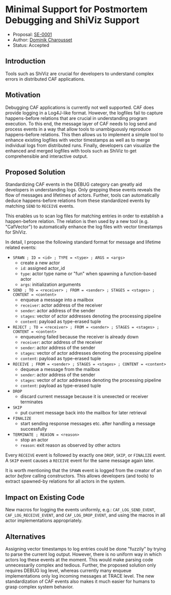 # Minimal Support for Postmortem Debugging and ShiViz Support

* Proposal: [SE-0001](0001-minimal-debugging-and-shiviz-support.md)
* Author: [Dominik Charousset](https://github.com/neverlord)
* Status: Accepted

## Introduction

Tools such as ShiViz are crucial for developers to understand complex errors in
distributed CAF applications.

## Motivation

Debugging CAF applications is currently not well supported. CAF does provide
logging in a Log4J-like format. However, the logfiles fail to capture
happens-before relations that are crucial in understanding program execution.
To this end, the message layer of CAF needs to log send and process events in a
way that allow tools to unambiguously reproduce happens-before relations. This
then allows us to implement a simple tool to enhance existing logfiles with
vector timestamps as well as to merge individual logs from distributed runs.
Finally, developers can visualize the enhanced and merged logfiles with tools
such as ShiViz to get comprehensible and interactive output.

## Proposed Solution

Standardizing CAF events in the DEBUG category can greatly aid developers in
understanding logs. Only grepping these events reveals the flow of messages and
lifetimes of actors. Further, tools can automatically deduce happens-before
relations from these standardized events by matching `SEND` to `RECEIVE`
events.

This enables us to scan log files for matching entries in order to establish a
happen-before relation. The relation is then used by a new tool (e.g.
"CafVector") to automatically enhance the log files with vector timestamps for
ShiViz.

In detail, I propose the following standard format for message and lifetime
related events:

- `SPAWN ; ID = <id> ; TYPE = <type> ; ARGS = <args>`
  + create a new actor
  + `id`: assigned actor_id
  + `type`: actor type name or "fun" when spawning a function-based actor
  + `args`: initialization arguments
- `SEND ; TO = <receiver> ; FROM = <sender> ; STAGES = <stages> ; CONTENT = <content>`
  + enqueue a message into a mailbox
  + `receiver`: actor address of the receiver
  + `sender`: actor address of the sender
  + `stages`: vector of actor addresses denoting the processing pipeline
  + `content`: payload as type-erased tuple
- `REJECT ; TO = <receiver> ; FROM = <sender> ; STAGES = <stages> ; CONTENT = <content>`
  + enqueueing failed because the receiver is already down
  + `receiver`: actor address of the receiver
  + `sender`: actor address of the sender
  + `stages`: vector of actor addresses denoting the processing pipeline
  + `content`: payload as type-erased tuple
- `RECEIVE ; FROM = <sender> ; STAGES = <stages> ; CONTENT = <content>`
  + dequeue a message from the mailbox
  + `sender`: actor address of the sender
  + `stages`: vector of actor addresses denoting the processing pipeline
  + `content`: payload as type-erased tuple
- `DROP`
  + discard current message because it is unexected or receiver terminates
- `SKIP`
  + put current message back into the mailbox for later retrieval
- `FINALIZE`
  + start sending response messages etc. after handling a message successfully
- `TERMINATE ; REASON = <reason>`
  + stop an actor
  + `reason`: exit reason as observed by other actors

Every `RECEIVE` event is followed by exactly one `DROP`, `SKIP`, or `FINALIZE`
event. A `SKIP` event causes a `RECEIVE` event for the same message again
later.

It is worth mentioning that the `SPAWN` event is logged from the creator of an
actor *before* calling constructors. This allows developers (and tools) to
extract spawned-by relations for all actors in the system.

## Impact on Existing Code

New macros for logging the events uniformly, e.g.: `CAF_LOG_SEND_EVENT`,
`CAF_LOG_RECEIVE_EVENT`, and `CAF_LOG_DROP_EVENT`, and using the macros in all
actor implementations appropriately.

## Alternatives

Assigning vector timestamps to log entries could be done "fuzzily" by trying to
parse the current log output. However, there is no uniform way in which actors
log these events at the moment. This would make parsing code unnecessarily
complex and tedious. Further, the proposed solution only requires DEBUG log
level, whereas currently many enqueue implementations only log incoming
messages at TRACE level. The new standardization of CAF events also makes it
much easier for humans to grasp complex system behavior.
